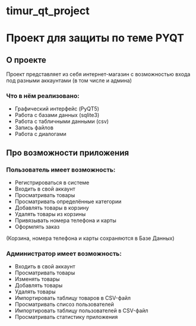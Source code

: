 # timur_qt_project
<h1>Проект для защиты по теме PYQT</h1>


<h2>О проекте</h2>
Проект представляет из себя интернет-магазин с возможностью входа под разными аккаунтами (в том числе и админа)

<h3>Что в нём реализовано:</h3>
<ul>
  <li>Графический интерфейс (PyQT5)</li>
  <li>Работа с базами данных (sqlite3)</li>
  <li>Работа с табличными данными (csv)</li>
  <li>Запись файлов</li>
  <li>Работа с диалогами</li>
</ul>

<h2>Про возможности приложения</h2>

<h3>Пользователь имеет возможность:</h3>
<ul>
  <li>Регистрироваться в системе</li>
  <li>Входить в свой аккаунт</li>
  <li>Просматривать товары</li>
  <li>Просматривать определённые категории</li>
  <li>Добавлять товары в корзину</li>
  <li>Удалять товары из корзины</li>
  <li>Привязывать номера телефона и карты</li>
  <li>Оформлять заказ</li>
</ul>
(Корзина, номера телефона и карты сохраняются в Базе Данных)

<h3>Администратор имеет возможность:</h3>
<ul>
  <li>Входить в свой аккаунт</li>
  <li>Просматривать товары</li>
  <li>Изменять товары</li>
  <li>Добавлять товары</li>
  <li>Удалять товары</li>
  <li>Импортировать таблицу товаров в CSV-файл</li>
  <li>Просматривать списоз пользователей</li>
  <li>Импортировать таблицу пользователей в CSV-файл</li>
  <li>Просматривать статистику приложения</li>
</ul>
